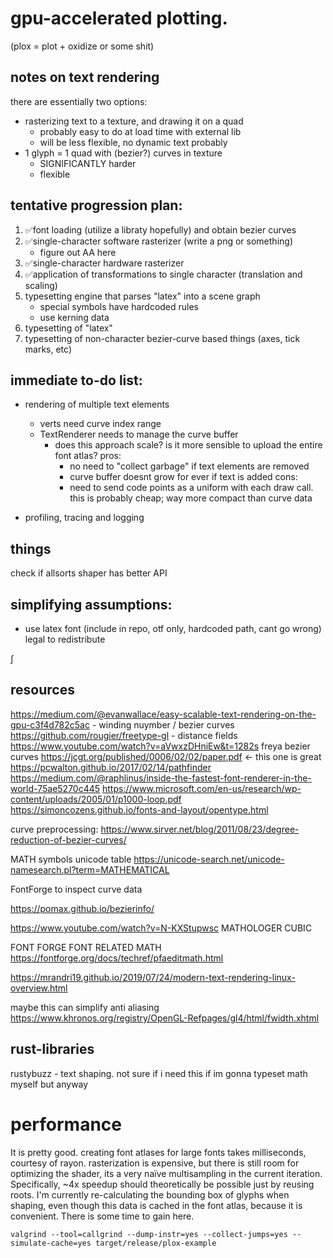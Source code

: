 # gpu-accelerated plotting.
(plox = plot + oxidize or some shit)


## notes on text rendering
there are essentially two options:
- rasterizing text to a texture, and drawing it on a quad
    - probably easy to do at load time with external lib
    - will be less flexible, no dynamic text probably
- 1 glyph = 1 quad with (bezier?) curves in texture
    - SIGNIFICANTLY harder
    - flexible


## tentative progression plan:
1. ✅font loading (utilize a libraty hopefully) and obtain bezier curves
2. ✅single-character software rasterizer (write a png or something)
    - figure out AA here
3. ✅single-character hardware rasterizer
4. ✅application of transformations to single character (translation and scaling)
5. typesetting engine that parses "latex" into a scene graph
    - special symbols have hardcoded rules
    - use kerning data
6. typesetting of "latex"
7. typesetting of non-character bezier-curve based things (axes, tick marks, etc)

## immediate to-do list:
- rendering of multiple text elements
    - verts need curve index range
    - TextRenderer needs to manage the curve buffer
        - does this approach scale? is it more sensible to upload the
          entire font atlas?
            pros:
            - no need to "collect garbage" if text elements are removed
            - curve buffer doesnt grow for ever if text is added
            cons:
            - need to send code points as a uniform with each draw call.
              this is probably cheap; way more compact than curve data

- profiling, tracing and logging



## things
check if allsorts shaper has better API

## simplifying assumptions:
- use latex font (include in repo, otf only, hardcoded path, cant go wrong) legal to redistribute

∫

## resources
https://medium.com/@evanwallace/easy-scalable-text-rendering-on-the-gpu-c3f4d782c5ac - winding nuymber / bezier curves
https://github.com/rougier/freetype-gl - distance fields
https://www.youtube.com/watch?v=aVwxzDHniEw&t=1282s freya bezier curves
https://jcgt.org/published/0006/02/02/paper.pdf <- this one is great
https://pcwalton.github.io/2017/02/14/pathfinder
https://medium.com/@raphlinus/inside-the-fastest-font-renderer-in-the-world-75ae5270c445
https://www.microsoft.com/en-us/research/wp-content/uploads/2005/01/p1000-loop.pdf
https://simoncozens.github.io/fonts-and-layout/opentype.html

curve preprocessing:
https://www.sirver.net/blog/2011/08/23/degree-reduction-of-bezier-curves/

MATH symbols unicode table
https://unicode-search.net/unicode-namesearch.pl?term=MATHEMATICAL

FontForge to inspect curve data

https://pomax.github.io/bezierinfo/

https://www.youtube.com/watch?v=N-KXStupwsc   MATHOLOGER CUBIC

FONT FORGE FONT RELATED MATH
https://fontforge.org/docs/techref/pfaeditmath.html

https://mrandri19.github.io/2019/07/24/modern-text-rendering-linux-overview.html

maybe this can simplify anti aliasing 
https://www.khronos.org/registry/OpenGL-Refpages/gl4/html/fwidth.xhtml


## rust-libraries
rustybuzz - text shaping. not sure if i need this if im gonna typeset math myself but anyway


# performance
It is pretty good.
creating font atlases for large fonts takes milliseconds, courtesy of rayon.
rasterization is expensive, but there is still room for optimizing the shader, its
a very naïve multisampling in the current iteration.
Specifically, ~4x speedup should theoretically be possible just by reusing roots.
I'm currently re-calculating the bounding box of glyphs when shaping, even though this data is
cached in the font atlas, because it is convenient. There is some time to gain here.

```
valgrind --tool=callgrind --dump-instr=yes --collect-jumps=yes --simulate-cache=yes target/release/plox-example
```

